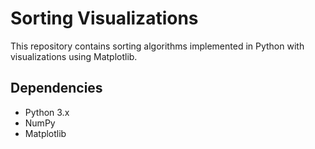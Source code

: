 # Sorting Visualizations

This repository contains sorting algorithms implemented in Python with visualizations using Matplotlib.

## Dependencies

* Python 3.x
* NumPy
* Matplotlib
